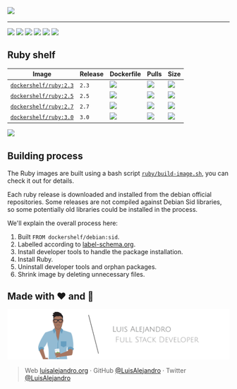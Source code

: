 ![](https://github.com/Dockershelf/dockershelf/blob/develop/images/banner.svg)

---

[![](https://img.shields.io/github/release/Dockershelf/dockershelf.svg)](https://github.com/Dockershelf/dockershelf/releases) [![](https://img.shields.io/travis/Dockershelf/dockershelf.svg)](https://travis-ci.org/Dockershelf/dockershelf) [![](https://img.shields.io/docker/pulls/dockershelf/ruby.svg)](https://hub.docker.com/r/dockershelf/ruby) [![](https://img.shields.io/github/issues-raw/Dockershelf/dockershelf/in%20progress.svg?label=in%20progress)](https://github.com/Dockershelf/dockershelf/issues?q=is%3Aissue+is%3Aopen+label%3A%22in+progress%22) [![](https://badges.gitter.im/Dockershelf/dockershelf.svg)](https://gitter.im/Dockershelf/dockershelf) [![](https://cla-assistant.io/readme/badge/Dockershelf/dockershelf)](https://cla-assistant.io/Dockershelf/dockershelf)

## Ruby shelf

|Image  |Release  |Dockerfile  |Pulls   |Size  |
|-------|---------|------------|--------|------|
|[`dockershelf/ruby:2.3`](https://hub.docker.com/r/dockershelf/ruby)|`2.3`|[![](https://img.shields.io/badge/-ruby%2F2.3%2FDockerfile-blue.svg?colorA=22313f&colorB=4a637b&cacheSeconds=900&logo=docker)](https://github.com/Dockershelf/dockershelf/blob/master/ruby/2.3/Dockerfile)|[![](https://img.shields.io/docker/pulls/dockershelf/ruby?colorA=22313f&colorB=4a637b&cacheSeconds=900)](https://hub.docker.com/r/dockershelf/ruby)|[![](https://img.shields.io/docker/image-size/dockershelf/ruby/2.3.svg?colorA=22313f&colorB=4a637b&cacheSeconds=900)](https://hub.docker.com/r/dockershelf/ruby)|
|[`dockershelf/ruby:2.5`](https://hub.docker.com/r/dockershelf/ruby)|`2.5`|[![](https://img.shields.io/badge/-ruby%2F2.5%2FDockerfile-blue.svg?colorA=22313f&colorB=4a637b&cacheSeconds=900&logo=docker)](https://github.com/Dockershelf/dockershelf/blob/master/ruby/2.5/Dockerfile)|[![](https://img.shields.io/docker/pulls/dockershelf/ruby?colorA=22313f&colorB=4a637b&cacheSeconds=900)](https://hub.docker.com/r/dockershelf/ruby)|[![](https://img.shields.io/docker/image-size/dockershelf/ruby/2.5.svg?colorA=22313f&colorB=4a637b&cacheSeconds=900)](https://hub.docker.com/r/dockershelf/ruby)|
|[`dockershelf/ruby:2.7`](https://hub.docker.com/r/dockershelf/ruby)|`2.7`|[![](https://img.shields.io/badge/-ruby%2F2.7%2FDockerfile-blue.svg?colorA=22313f&colorB=4a637b&cacheSeconds=900&logo=docker)](https://github.com/Dockershelf/dockershelf/blob/master/ruby/2.7/Dockerfile)|[![](https://img.shields.io/docker/pulls/dockershelf/ruby?colorA=22313f&colorB=4a637b&cacheSeconds=900)](https://hub.docker.com/r/dockershelf/ruby)|[![](https://img.shields.io/docker/image-size/dockershelf/ruby/2.7.svg?colorA=22313f&colorB=4a637b&cacheSeconds=900)](https://hub.docker.com/r/dockershelf/ruby)|
|[`dockershelf/ruby:3.0`](https://hub.docker.com/r/dockershelf/ruby)|`3.0`|[![](https://img.shields.io/badge/-ruby%2F3.0%2FDockerfile-blue.svg?colorA=22313f&colorB=4a637b&cacheSeconds=900&logo=docker)](https://github.com/Dockershelf/dockershelf/blob/master/ruby/3.0/Dockerfile)|[![](https://img.shields.io/docker/pulls/dockershelf/ruby?colorA=22313f&colorB=4a637b&cacheSeconds=900)](https://hub.docker.com/r/dockershelf/ruby)|[![](https://img.shields.io/docker/image-size/dockershelf/ruby/3.0.svg?colorA=22313f&colorB=4a637b&cacheSeconds=900)](https://hub.docker.com/r/dockershelf/ruby)|

![](https://github.com/Dockershelf/dockershelf/blob/develop/images/table.svg)

## Building process

The Ruby images are built using a bash script [`ruby/build-image.sh`](https://github.com/Dockershelf/dockershelf/blob/master/ruby/build-image.sh), you can check it out for details.

Each ruby release is downloaded and installed from the debian official repositories. Some releases are not compiled against Debian Sid libraries, so some potentially old libraries could be installed in the process.

We'll explain the overall process here:

1. Built `FROM dockershelf/debian:sid`.
2. Labelled according to [label-schema.org](http://label-schema.org).
3. Install developer tools to handle the package installation.
4. Install Ruby.
5. Uninstall developer tools and orphan packages.
6. Shrink image by deleting unnecessary files.

## Made with :heart: and :hamburger:

![Banner](https://github.com/Dockershelf/dockershelf/blob/develop/images/author-banner.svg)

> Web [luisalejandro.org](http://luisalejandro.org/) · GitHub [@LuisAlejandro](https://github.com/LuisAlejandro) · Twitter [@LuisAlejandro](https://twitter.com/LuisAlejandro)